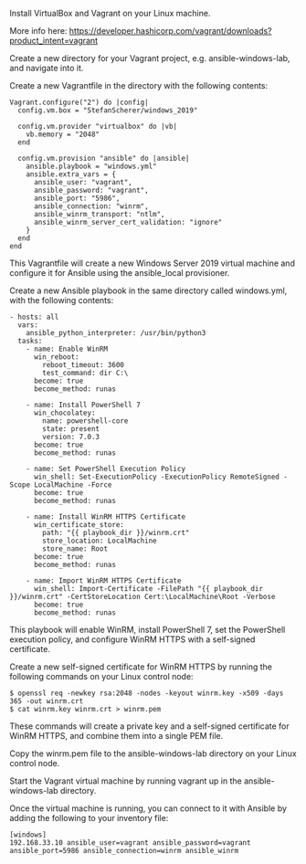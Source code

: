 Install VirtualBox and Vagrant on your Linux machine.

More info here: https://developer.hashicorp.com/vagrant/downloads?product_intent=vagrant

Create a new directory for your Vagrant project, e.g. ansible-windows-lab, and navigate into it.

Create a new Vagrantfile in the directory with the following contents:

```
Vagrant.configure("2") do |config|
  config.vm.box = "StefanScherer/windows_2019"

  config.vm.provider "virtualbox" do |vb|
    vb.memory = "2048"
  end

  config.vm.provision "ansible" do |ansible|
    ansible.playbook = "windows.yml"
    ansible.extra_vars = {
      ansible_user: "vagrant",
      ansible_password: "vagrant",
      ansible_port: "5986",
      ansible_connection: "winrm",
      ansible_winrm_transport: "ntlm",
      ansible_winrm_server_cert_validation: "ignore"
    }
  end
end
```

This Vagrantfile will create a new Windows Server 2019 virtual machine and configure it for Ansible using the ansible_local provisioner.

Create a new Ansible playbook in the same directory called windows.yml, with the following contents:


```
- hosts: all
  vars:
    ansible_python_interpreter: /usr/bin/python3
  tasks:
    - name: Enable WinRM
      win_reboot:
        reboot_timeout: 3600
        test_command: dir C:\
      become: true
      become_method: runas

    - name: Install PowerShell 7
      win_chocolatey:
        name: powershell-core
        state: present
        version: 7.0.3
      become: true
      become_method: runas

    - name: Set PowerShell Execution Policy
      win_shell: Set-ExecutionPolicy -ExecutionPolicy RemoteSigned -Scope LocalMachine -Force
      become: true
      become_method: runas

    - name: Install WinRM HTTPS Certificate
      win_certificate_store:
        path: "{{ playbook_dir }}/winrm.crt"
        store_location: LocalMachine
        store_name: Root
      become: true
      become_method: runas

    - name: Import WinRM HTTPS Certificate
      win_shell: Import-Certificate -FilePath "{{ playbook_dir }}/winrm.crt" -CertStoreLocation Cert:\LocalMachine\Root -Verbose
      become: true
      become_method: runas
```
This playbook will enable WinRM, install PowerShell 7, set the PowerShell execution policy, and configure WinRM HTTPS with a self-signed certificate.

Create a new self-signed certificate for WinRM HTTPS by running the following commands on your Linux control node:

```
$ openssl req -newkey rsa:2048 -nodes -keyout winrm.key -x509 -days 365 -out winrm.crt 
$ cat winrm.key winrm.crt > winrm.pem
```

These commands will create a private key and a self-signed certificate for WinRM HTTPS, and combine them into a single PEM file.

Copy the winrm.pem file to the ansible-windows-lab directory on your Linux control node.

Start the Vagrant virtual machine by running vagrant up in the ansible-windows-lab directory.

Once the virtual machine is running, you can connect to it with Ansible by adding the following to your inventory file:

```
[windows]
192.168.33.10 ansible_user=vagrant ansible_password=vagrant ansible_port=5986 ansible_connection=winrm ansible_winrm
```
